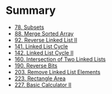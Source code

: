 Summary
=======

-	[78. Subsets](solution/78.md)
-	[88. Merge Sorted Array](solution/88.md)
-	[92. Reverse Linked List II](solution/92.md)
-	[141. Linked List Cycle](solution/141.md)
-	[142. Linked List Cycle II](solution/142.md)
-	[160. Intersection of Two Linked Lists](solution/160.md)
-	[190. Reverse Bits](solution/190.md)
-	[203. Remove Linked List Elements](solution/203.md)
-	[223. Rectangle Area](solution/223.md)
-	[227. Basic Calculator II](solution/227.md)
